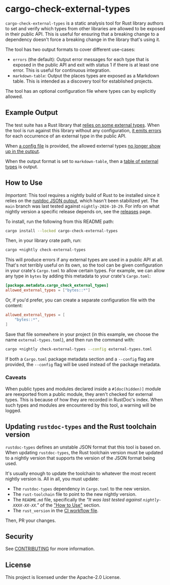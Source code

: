 cargo-check-external-types
==========================

`cargo-check-external-types` is a static analysis tool for Rust library authors
to set and verify which types from other libraries are allowed to be exposed in
their public API. This is useful for ensuring that a breaking change to a
dependency doesn't force a breaking change in the library that's using it.

The tool has two output formats to cover different use-cases:

- `errors` (the default): Output error messages for each type that is exposed in
  the public API and exit with status 1 if there is at least one error. This is
  useful for continuous integration.
- `markdown-table`: Output the places types are exposed as a Markdown table.
  This is intended as a discovery tool for established projects.

The tool has an optional configuration file where types can by explicitly
allowed.

Example Output
--------------

The test suite has a Rust library that [relies on some external
types](test-workspace/test-crate/src/lib.rs). When the tool is run against this
library without any configuration, [it emits
errors](tests/default-config-expected-output.md) for each occurrence of an
external type in the public API.

When [a config file](tests/allow-some-types.toml) is provided, the allowed
external types [no longer show up in the
output](tests/allow-some-types-expected-output.md).

When the output format is set to `markdown-table`, then a [table of external
types](tests/output-format-markdown-table-expected-output.md) is output.

How to Use
----------

_Important:_ This tool requires a nightly build of Rust to be installed since it
relies on the [rustdoc JSON
output](https://github.com/rust-lang/rust/issues/76578), which hasn't been
stabilized yet. The `main` branch was last tested against `nightly-2024-10-29`.
For info on what nightly version a specific release depends on, see the
[releases](https://github.com/awslabs/cargo-check-external-types/releases) page.

To install, run the following from this README path:

```bash
cargo install --locked cargo-check-external-types
```

Then, in your library crate path, run:
```bash
cargo +nightly check-external-types
```

This will produce errors if any external types are used in a public API at all.
That's not terribly useful on its own, so the tool can be given configuration in
your crate's `Cargo.toml` to allow certain types. For example, we can allow any
type in `bytes` by adding this metadata to your crate's `Cargo.toml`:

```toml
[package.metadata.cargo_check_external_types]
allowed_external_types = ["bytes::*"]
```

Or, if you'd prefer, you can create a separate configuration file with the content:

```toml
allowed_external_types = [
    "bytes::*",
]
```

Save that file somewhere in your project (in this example, we choose the name
`external-types.toml`), and then run the command with:

```bash
cargo +nightly check-external-types --config external-types.toml
```

If both a `Cargo.toml` package metadata section and a `--config` flag are
provided, the `--config` flag will be used instead of the package metadata.

### Caveats

When public types and modules declared inside a `#[doc(hidden)]` module are
reexported from a public module, they aren't checked for external types. This is
because of how they are recorded in RustDoc's index. When such types and modules
are encountered by this tool, a warning will be logged.

## Updating `rustdoc-types` and the Rust toolchain version

`rustdoc-types` defines an unstable JSON format that this tool is based on. When
updating `rustdoc-types`, the Rust toolchain version must be updated to a
nightly version that supports the version of the JSON format being used.

It's usually enough to update the toolchain to whatever the most recent nightly
version is. All in all, you must update:

- The `rustdoc-types` dependency in `Cargo.toml` to the new version.
- The `rust-toolchain` file to point to the new nightly version.
- The `README.md` file, specifically the *"It was last tested against `nightly-XXXX-XX-XX`."* of the ["How to Use"](#how-to-use) section.
- The `rust_version` in the [CI workflow file](.github/workflows/ci.yml). 

Then, PR your changes.

## Security

See [CONTRIBUTING](CONTRIBUTING.md#security-issue-notifications) for more information.

## License

This project is licensed under the Apache-2.0 License.
